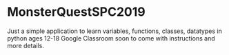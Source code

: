 # MonsterQuestSPC2019
Just a simple application to learn variables, functions, classes, datatypes in python ages 12-18
Google Classroom soon to come with instructions and more details. 

